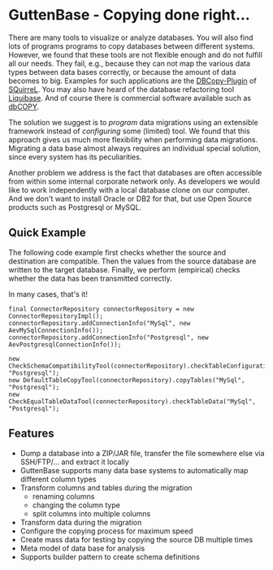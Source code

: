 GuttenBase - Copying done right...
==================================

There are many tools to visualize or analyze databases. You will also find lots of programs programs to copy databases between different systems.
However, we found that these tools are not flexible enough and do not fulfill all our needs. They fail, e.g., because they can not map the various
data types between data bases correctly, or because the amount of data becomes to big. Examples for such applications are the
[DBCopy-Plugin](http://dbcopyplugin.sourceforge.net/) of [SQuirreL](http://squirrel-sql.sourceforge.net/). You may also have heard of the database refactoring tool [Liquibase](http://www.liquibase.org/). And of course there is commercial software available
such as [dbCOPY](http://www.dbcopy.com/). 

The solution we suggest is to _program_ data migrations using an extensible framework instead of _configuring_ some (limited) tool.
We found that this approach gives us much more flexibility when performing data migrations. Migrating a data base almost always
requires an individual special solution, since every system has its peculiarities.

Another problem we address is the fact that databases are often accessible from within some internal corporate network only. As developers we would like to work independently
with a local database clone on our computer. And we don't want to install Oracle or DB2 for that, but use Open Source products such as Postgresql or MySQL.


Quick Example
-------------

The following code example first checks whether the source and destination are compatible.
Then the values ​​from the source database are written to the target database. 
Finally, we perform (empirical) checks whether the data has been transmitted correctly.

In many cases, that's it!

	final ConnectorRepository connectorRepository = new ConnectorRepositoryImpl();
	connectorRepository.addConnectionInfo("MySql", new AevMySqlConnectionInfo());
	connectorRepository.addConnectionInfo("Postgresql", new AevPostgresqlConnectionInfo());
 
	new CheckSchemaCompatibilityTool(connectorRepository).checkTableConfiguration("MySql", "Postgresql");
	new DefaultTableCopyTool(connectorRepository).copyTables("MySql", "Postgresql");
	new CheckEqualTableDataTool(connectorRepository).checkTableData("MySql", "Postgresql");

Features
--------

- Dump a database into a ZIP/JAR file, transfer the file somewhere else via SSH/FTP/... and extract it locally
- GuttenBase supports many data base systems to automatically map different column types
- Transform columns and tables during the migration
	- renaming columns
	- changing the column type
	- split columns into multiple columns
- Transform data during the migration
- Configure the copying process for maximum speed
- Create mass data for testing by copying the source DB multiple times
- Meta model of data base for analysis
- Supports builder pattern to create schema definitions
